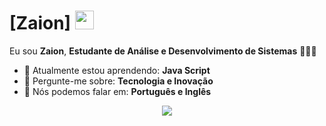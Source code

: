 # [Zaion] <img src="https://github.com/TheDudeThatCode/TheDudeThatCode/blob/master/Assets/Mario_Hello_Big.gif" width="30px">

Eu sou <strong>Zaion</strong>, <strong>Estudante de Análise e Desenvolvimento de Sistemas</strong> 👨🏻‍💻 

- 🚀 Atualmente estou aprendendo: <strong>Java Script</strong> 
- 💬 Pergunte-me sobre: <strong>Tecnologia e Inovação</strong>
- 📣 Nós podemos falar em: <strong>Português e Inglês</strong>

<div align="center">

  <a href="#" alt="Gmail">
    <img src="https://img.shields.io/badge/-Gmail-FF0000?style=flat-square&labelColor=FF0000&logo=gmail&logoColor=white&link=“mailto:zaionkauanlw@gmail.com"/></a>


  <a href="#" alt="Instagram">
    <img src="https://img.shields.io/badge/-Instagram-DF0174?style=flat-square&labelColor=DF0174&logo=instagram&logoColor=white&link=instagram.com/zaionzinho/></a>

</div>
